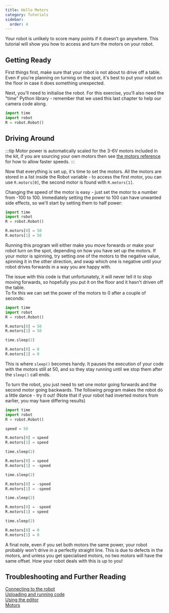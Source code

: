 ```yaml
---
title: Hello Motors
category: Tutorials
sidebar:
  order: 4
---
```

Your robot is unlikely to score many points if it doesn't go anywhere. This tutorial will show you how to access and turn the motors on your robot.

## Getting Ready
First things first, make sure that your robot is not about to drive off a table. Even if you're planning on turning on the spot, it's best to put your robot on the floor in case it does something unexpected.

Next, you'll need to initialise the robot. For this exercise, you'll also need the "time" Python library - remember that we used this last chapter to help our camera code along.
```python
import time
import robot
R = robot.Robot()
```

## Driving Around

:::tip
Motor power is automatically scaled for the 3-6V motors included in the kit, if you are sourcing your own motors then see [the motors reference](/programming/motors) for how to allow faster speeds.
:::

Now that everything is set up, it's time to set the motors. All the motors are stored in a list inside the Robot variable - to access the first motor, you can use `R.motors[0]`, the second motor is found with `R.motors[1]`.

Changing the speed of the motor is easy - just set the motor to a number from -100 to 100. Immediately setting the power to 100 can have unwanted side effects, so we'll start by setting them to half power:
```python
import time
import robot
R = robot.Robot()

R.motors[0] = 50
R.motors[1] = 50
```
Running this program will either make you move forwards or make your robot turn on the spot, depending on how you have set up the motors. If your motor is spinning, try setting one of the motors to the negative value, spinning it in the other direction, and swap which one is negative until your robot drives forwards in a way you are happy with.

The issue with this code is that unfortunately, it will never tell it to stop moving forwards, so hopefully you put it on the floor and it hasn't driven off the table.<br>
To fix this we can set the power of the motors to 0 after a couple of seconds:
```python
import time
import robot
R = robot.Robot()

R.motors[0] = 50
R.motors[1] = 50

time.sleep(2)

R.motors[0] = 0
R.motors[1] = 0
```
This is where `sleep()` becomes handy. It pauses the execution of your code with the motors still at 50, and so they stay running until we stop them after the `sleep()` call ends.

To turn the robot, you just need to set one motor going forwards and the second motor going backwards. The following program makes the robot do a little dance - try it out! (Note that if your robot had inverted motors from earlier, you may have differing results)
```python
import time
import robot
R = robot.Robot()

speed = 50

R.motors[0] = speed
R.motors[1] = speed

time.sleep(2)

R.motors[0] = speed
R.motors[1] = -speed

time.sleep(2)

R.motors[0] = -speed
R.motors[1] = -speed

time.sleep(2)

R.motors[0] = -speed
R.motors[1] = speed

time.sleep(2)

R.motors[0] = 0
R.motors[1] = 0
```
A final note, even if you set both motors the same power, your robot probably won't drive in a perfectly straight line. This is due to defects in the motors, and unless you get specialised motors, no two motors will have the same offset. How your robot deals with this is up to you!

## Troubleshooting and Further Reading
[Connecting to the robot](/connecting.html) <br>
[Uploading and running code](/uploading.html) <br>
[Using the editor](/editor.html) <br>
[Motors](/motors.html)

